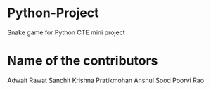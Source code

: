 # Python-Project
Snake game for Python CTE mini project


# Name of the contributors
Adwait Rawat
Sanchit Krishna
Pratikmohan
Anshul Sood
Poorvi Rao
